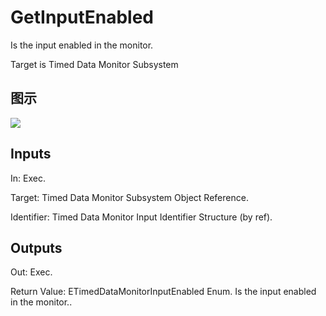 # GetInputEnabled

Is the input enabled in the monitor.

Target is Timed Data Monitor Subsystem

## 图示

![]($-20221218-21125532.png)

## Inputs

In: Exec.

Target: Timed Data Monitor Subsystem Object Reference.

Identifier: Timed Data Monitor Input Identifier Structure (by ref).  

## Outputs

Out: Exec.

Return Value: ETimedDataMonitorInputEnabled Enum. Is the input enabled in the monitor..

